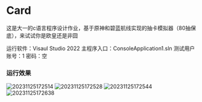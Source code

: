 # Card
这是大一的c语言程序设计作业，基于原神和碧蓝航线实现的抽卡模拟器（80抽保底），来试试你是欧皇还是非囧

运行软件：Visaul Studio 2022
主程序入口：ConsoleApplication1.sln
测试用户账号：1 密码：空

### 运行效果
![20231125172514](https://github.com/jobgege/Card/assets/121150459/c121a3d4-9850-4fba-8339-7efc47edd0ff)
![20231125172528](https://github.com/jobgege/Card/assets/121150459/5af089df-6d2e-4c1b-876e-21410a91f439)
![20231125172544](https://github.com/jobgege/Card/assets/121150459/071ac62f-f9fd-44ab-bb69-909414cb8195)
![20231125172638](https://github.com/jobgege/Card/assets/121150459/f55b2196-0a6e-48c7-b48b-e4b8840e22db)
